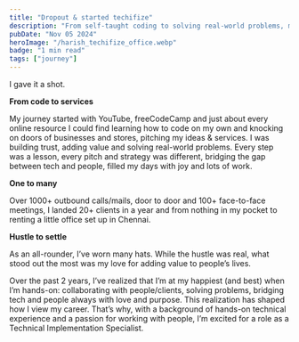 ```yaml
---
title: "Dropout & started techifize"
description: "From self-taught coding to solving real-world problems, my journey has been about creating value and connecting people."
pubDate: "Nov 05 2024"
heroImage: "/harish_techifize_office.webp"
badge: "1 min read"
tags: ["journey"]
---
```


I gave it a shot.

**From code to services**

My journey started with YouTube, freeCodeCamp and just about every online resource I could find learning how to code on my own and knocking on doors of businesses and stores, pitching my ideas & services. I was building trust, adding value and solving real-world problems. Every step was a lesson, every pitch and strategy was different, bridging the gap between tech and people, filled my days with joy and lots of work.

**One to many**

Over 1000+ outbound calls/mails, door to door and 100+ face-to-face meetings, I landed 20+ clients in a year and from nothing in my pocket to renting a little office set up in Chennai. 

**Hustle to settle**

As an all-rounder, I’ve worn many hats. While the hustle was real, what stood out the most was my love for adding value to people’s lives.

Over the past 2 years, I’ve realized that I’m at my happiest (and best) when I’m hands-on: collaborating with people/clients, solving problems, bridging tech and people always with love and purpose. This realization has shaped how I view my career. That’s why, with a background of hands-on technical experience and a passion for working with people, I’m excited for a role as a Technical  Implementation Specialist.
